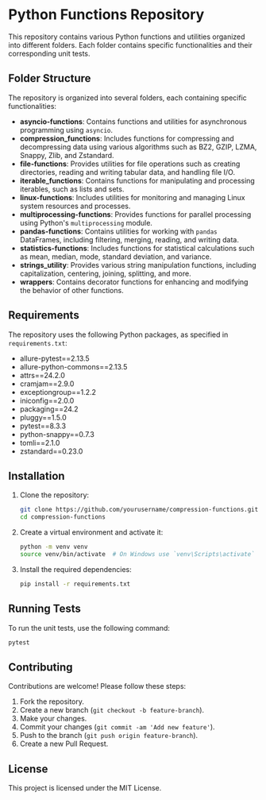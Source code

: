 # Python Functions Repository

This repository contains various Python functions and utilities organized into different folders. Each folder contains specific functionalities and their corresponding unit tests.

## Folder Structure

The repository is organized into several folders, each containing specific functionalities:

- **asyncio-functions**: Contains functions and utilities for asynchronous programming using `asyncio`.
- **compression_functions**: Includes functions for compressing and decompressing data using various algorithms such as BZ2, GZIP, LZMA, Snappy, Zlib, and Zstandard.
- **file-functions**: Provides utilities for file operations such as creating directories, reading and writing tabular data, and handling file I/O.
- **iterable_functions**: Contains functions for manipulating and processing iterables, such as lists and sets.
- **linux-functions**: Includes utilities for monitoring and managing Linux system resources and processes.
- **multiprocessing-functions**: Provides functions for parallel processing using Python's `multiprocessing` module.
- **pandas-functions**: Contains utilities for working with `pandas` DataFrames, including filtering, merging, reading, and writing data.
- **statistics-functions**: Includes functions for statistical calculations such as mean, median, mode, standard deviation, and variance.
- **strings_utility**: Provides various string manipulation functions, including capitalization, centering, joining, splitting, and more.
- **wrappers**: Contains decorator functions for enhancing and modifying the behavior of other functions.

## Requirements

The repository uses the following Python packages, as specified in `requirements.txt`:
- allure-pytest==2.13.5
- allure-python-commons==2.13.5
- attrs==24.2.0
- cramjam==2.9.0
- exceptiongroup==1.2.2
- iniconfig==2.0.0
- packaging==24.2
- pluggy==1.5.0
- pytest==8.3.3
- python-snappy==0.7.3
- tomli==2.1.0
- zstandard==0.23.0

## Installation

1. Clone the repository:
    ```sh
    git clone https://github.com/yourusername/compression-functions.git
    cd compression-functions
    ```

2. Create a virtual environment and activate it:
    ```sh
    python -m venv venv
    source venv/bin/activate  # On Windows use `venv\Scripts\activate`
    ```

3. Install the required dependencies:
    ```sh
    pip install -r requirements.txt
    ```

## Running Tests

To run the unit tests, use the following command:
```sh
pytest
```

## Contributing

Contributions are welcome! Please follow these steps:
1. Fork the repository.
2. Create a new branch (`git checkout -b feature-branch`).
3. Make your changes.
4. Commit your changes (`git commit -am 'Add new feature'`).
5. Push to the branch (`git push origin feature-branch`).
6. Create a new Pull Request.

## License

This project is licensed under the MIT License.
